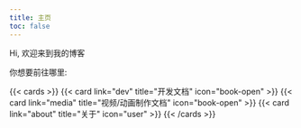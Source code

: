 ```yaml
---
title: 主页
toc: false
---
```


Hi, 欢迎来到我的博客

你想要前往哪里:

{{< cards >}}
  {{< card link="dev" title="开发文档" icon="book-open" >}}
  {{< card link="media" title="视频/动画制作文档" icon="book-open" >}}
  {{< card link="about" title="关于" icon="user" >}}
{{< /cards >}}
